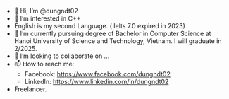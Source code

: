 
- 👋 Hi, I’m @dungndt02
- 👀 I’m interested in C++
- English is my second Language. ( Ielts 7.0 expired in 2023)
- 🌱 I’m currently pursuing degree of Bachelor in Computer Science at Hanoi University of Science and Technology, Vietnam.
      I will graduate in 2/2025.
- 💞️ I’m looking to collaborate on ...
- 📫 How to reach me:
    - Facebook: https://www.facebook.com/dungndt02
    - LinkedIn: https://www.linkedin.com/in/dungndt02
- Freelancer.
